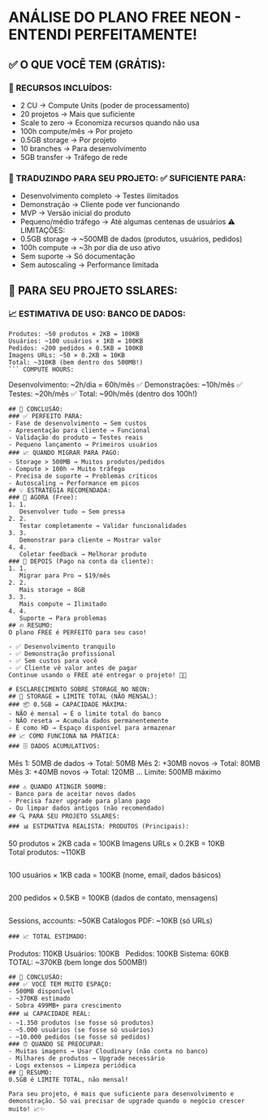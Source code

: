 # ANÁLISE DO PLANO FREE NEON - ENTENDI PERFEITAMENTE!

## ✅ O QUE VOCÊ TEM (GRÁTIS):

### 🚀 RECURSOS INCLUÍDOS:

- 2 CU → Compute Units (poder de processamento)
- 20 projetos → Mais que suficiente
- Scale to zero → Economiza recursos quando não usa
- 100h compute/mês → Por projeto
- 0.5GB storage → Por projeto
- 10 branches → Para desenvolvimento
- 5GB transfer → Tráfego de rede

### 🎯 TRADUZINDO PARA SEU PROJETO: ✅ SUFICIENTE PARA:

- Desenvolvimento completo → Testes ilimitados
- Demonstração → Cliente pode ver funcionando
- MVP → Versão inicial do produto
- Pequeno/médio tráfego → Até algumas centenas de usuários ⚠️ LIMITAÇÕES:
- 0.5GB storage → ~500MB de dados (produtos, usuários, pedidos)
- 100h compute → ~3h por dia de uso ativo
- Sem suporte → Só documentação
- Sem autoscaling → Performance limitada

## 🤔 PARA SEU PROJETO SSLARES:

### 📈 ESTIMATIVA DE USO: BANCO DE DADOS:

````
Produtos: ~50 produtos × 2KB = 100KB
Usuários: ~100 usuários × 1KB = 100KB  
Pedidos: ~200 pedidos × 0.5KB = 100KB
Imagens URLs: ~50 × 0.2KB = 10KB
Total: ~310KB (bem dentro dos 500MB!)
``` COMPUTE HOURS:
````

Desenvolvimento: ~2h/dia = 60h/mês ✅
Demonstrações: ~10h/mês ✅  
Testes: ~20h/mês ✅
Total: ~90h/mês (dentro dos 100h!)

```
## 🚀 CONCLUSÃO:
### ✅ PERFEITO PARA:
- Fase de desenvolvimento → Sem custos
- Apresentação para cliente → Funcional
- Validação do produto → Testes reais
- Pequeno lançamento → Primeiros usuários
### 📈 QUANDO MIGRAR PARA PAGO:
- Storage > 500MB → Muitos produtos/pedidos
- Compute > 100h → Muito tráfego
- Precisa de suporte → Problemas críticos
- Autoscaling → Performance em picos
## 💡 ESTRATÉGIA RECOMENDADA:
### 🎯 AGORA (Free):
1. 1.
   Desenvolver tudo → Sem pressa
2. 2.
   Testar completamente → Validar funcionalidades
3. 3.
   Demonstrar para cliente → Mostrar valor
4. 4.
   Coletar feedback → Melhorar produto
### 🚀 DEPOIS (Pago na conta da cliente):
1. 1.
   Migrar para Pro → $19/mês
2. 2.
   Mais storage → 8GB
3. 3.
   Mais compute → Ilimitado
4. 4.
   Suporte → Para problemas
## 🔥 RESUMO:
O plano FREE é PERFEITO para seu caso!

- ✅ Desenvolvimento tranquilo
- ✅ Demonstração profissional
- ✅ Sem custos para você
- ✅ Cliente vê valor antes de pagar
Continue usando o FREE até entregar o projeto! 💪✨

# ESCLARECIMENTO SOBRE STORAGE NO NEON:
## 🎯 STORAGE = LIMITE TOTAL (NÃO MENSAL):
### 📦 0.5GB = CAPACIDADE MÁXIMA:
- NÃO é mensal → É o limite total do banco
- NÃO reseta → Acumula dados permanentemente
- É como HD → Espaço disponível para armazenar
## 📈 COMO FUNCIONA NA PRÁTICA:
### 🗄️ DADOS ACUMULATIVOS:
```

Mês 1: 50MB de dados → Total: 50MB
Mês 2: +30MB novos → Total: 80MB  
Mês 3: +40MB novos → Total: 120MB
...
Limite: 500MB máximo

```
### ⚠️ QUANDO ATINGIR 500MB:
- Banco para de aceitar novos dados
- Precisa fazer upgrade para plano pago
- Ou limpar dados antigos (não recomendado)
## 🔍 PARA SEU PROJETO SSLARES:
### 📊 ESTIMATIVA REALISTA: PRODUTOS (Principais):
```

50 produtos × 2KB cada = 100KB
Imagens URLs × 0.2KB = 10KB
Total produtos: ~110KB

```USUÁRIOS:

```

100 usuários × 1KB cada = 100KB
(nome, email, dados básicos)

```PEDIDOS/CONTATOS:

```

200 pedidos × 0.5KB = 100KB
(dados de contato, mensagens)

```SISTEMA (NextAuth, etc):

```

Sessions, accounts: ~50KB
Catálogos PDF: ~10KB (só URLs)

```
### 📈 TOTAL ESTIMADO:
```

Produtos: 110KB
Usuários: 100KB  
Pedidos: 100KB
Sistema: 60KB
TOTAL: ~370KB (bem longe dos 500MB!)

```
## 🚀 CONCLUSÃO:
### ✅ VOCÊ TEM MUITO ESPAÇO:
- 500MB disponível
- ~370KB estimado
- Sobra 499MB+ para crescimento
### 📊 CAPACIDADE REAL:
- ~1.350 produtos (se fosse só produtos)
- ~5.000 usuários (se fosse só usuários)
- ~10.000 pedidos (se fosse só pedidos)
### ⏰ QUANDO SE PREOCUPAR:
- Muitas imagens → Usar Cloudinary (não conta no banco)
- Milhares de produtos → Upgrade necessário
- Logs extensos → Limpeza periódica
## 🎯 RESUMO:
0.5GB é LIMITE TOTAL, não mensal!

Para seu projeto, é mais que suficiente para desenvolvimento e demonstração. Só vai precisar de upgrade quando o negócio crescer muito! 📈✨
```
